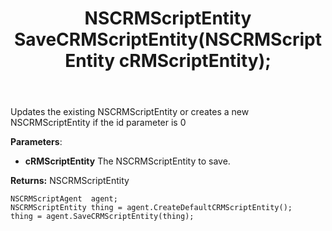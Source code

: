 ﻿---
uid: crmscript_ref_NSCRMScriptAgent_SaveCRMScriptEntity
title: NSCRMScriptEntity SaveCRMScriptEntity(NSCRMScriptEntity cRMScriptEntity);
intellisense: NSCRMScriptAgent.SaveCRMScriptEntity
keywords: NSCRMScriptAgent, SaveCRMScriptEntity
so.topic: reference
---
	  
Updates the existing NSCRMScriptEntity or creates a new NSCRMScriptEntity if the id parameter is 0
	  
**Parameters**:
 - **cRMScriptEntity** The NSCRMScriptEntity to save.

**Returns:** NSCRMScriptEntity

```crmscript
NSCRMScriptAgent  agent;
NSCRMScriptEntity thing = agent.CreateDefaultCRMScriptEntity();
thing = agent.SaveCRMScriptEntity(thing);
```

